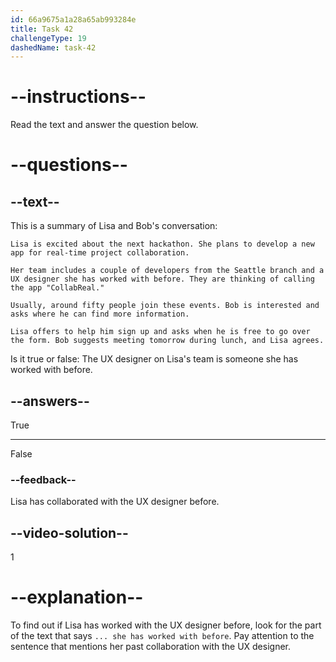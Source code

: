 ```yaml
---
id: 66a9675a1a28a65ab993284e
title: Task 42
challengeType: 19
dashedName: task-42
---
```


<!-- READING -->

# --instructions--

Read the text and answer the question below.

# --questions--

## --text--

This is a summary of Lisa and Bob's conversation:

`Lisa is excited about the next hackathon. She plans to develop a new app for real-time project collaboration.`

`Her team includes a couple of developers from the Seattle branch and a UX designer she has worked with before. They are thinking of calling the app "CollabReal."`

`Usually, around fifty people join these events. Bob is interested and asks where he can find more information.`

`Lisa offers to help him sign up and asks when he is free to go over the form. Bob suggests meeting tomorrow during lunch, and Lisa agrees.`

Is it true or false: The UX designer on Lisa's team is someone she has worked with before.

## --answers--

True

---

False

### --feedback--

Lisa has collaborated with the UX designer before.

## --video-solution--

1

# --explanation--

To find out if Lisa has worked with the UX designer before, look for the part of the text that says `... she has worked with before`. Pay attention to the sentence that mentions her past collaboration with the UX designer.
